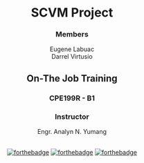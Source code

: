 <div align='center'>

# SCVM Project
### Members
Eugene Labuac <br>
Darrel Virtusio <br>

## On-The Job Training<br>
### CPE199R - B1 

### Instructor
Engr. Analyn N. Yumang
<br><br>

[![forthebadge](https://forthebadge.com/images/badges/uses-html.svg)](https://forthebadge.com)
[![forthebadge](https://forthebadge.com/images/badges/uses-css.svg)](https://forthebadge.com)
[![forthebadge](https://forthebadge.com/images/badges/made-with-python.svg)](https://forthebadge.com)
